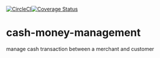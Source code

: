 [![CircleCI](https://circleci.com/gh/Aniwange/cash-money-management.svg?style=svg)](https://circleci.com/gh/Aniwange/cash-money-management)[![Coverage Status](https://coveralls.io/repos/github/Aniwange/cash-money-management/badge.svg)](https://coveralls.io/github/Aniwange/cash-money-management)
# cash-money-management
manage cash transaction between a merchant and customer
